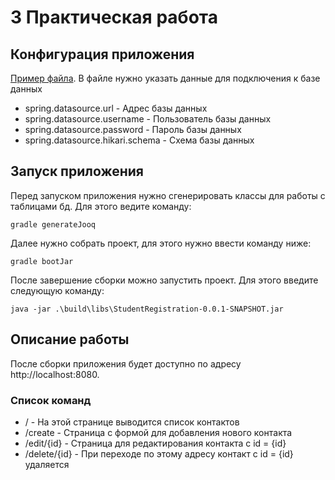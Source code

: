 # 3 Практическая работа

## Конфигурация приложения
[Пример файла](src/main/resources/application.yaml).
В файле нужно указать данные для подключения к базе данных
- spring.datasource.url - Адрес базы данных
- spring.datasource.username - Пользователь базы данных
- spring.datasource.password - Пароль базы данных
- spring.datasource.hikari.schema - Схема базы данных

## Запуск приложения
Перед запуском приложения нужно сгенерировать классы для работы с таблицами бд.
Для этого ведите команду:
```shell
gradle generateJooq 
```
Далее нужно собрать проект, для этого нужно ввести команду ниже:
```shell
gradle bootJar
```
После завершение сборки можно запустить проект.
Для этого введите следующую команду:
```shell
java -jar .\build\libs\StudentRegistration-0.0.1-SNAPSHOT.jar
```

## Описание работы
После сборки приложения будет доступно по адресу http://localhost:8080.

### Список команд
* / - На этой странице выводится список контактов
* /create - Страница с формой для добавления нового контакта
* /edit/{id} - Страница для редактирования контакта с id = {id}
* /delete/{id} - При переходе по этому адресу контакт с id = {id} удаляется
